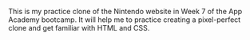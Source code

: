 This is my practice clone of the Nintendo website in Week 7 of the App Academy bootcamp. It will help me to practice creating a pixel-perfect clone and get familiar with HTML and CSS.
